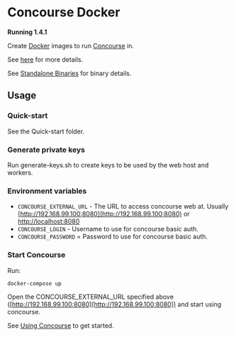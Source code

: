 # Concourse Docker

**Running 1.4.1**

Create [Docker](https://www.docker.com/) images to run [Concourse](http://concourse.ci) in.

See [here](https://github.com/concourse/bin) for more details.

See [Standalone Binaries](http://concourse.ci/binaries.html) for binary details.

## Usage

### Quick-start

See the Quick-start folder.

### Generate private keys

Run generate-keys.sh to create keys to be used by the web host and workers.

### Environment variables

* `CONCOURSE_EXTERNAL_URL` - The URL to access concourse web at. Usually [http://192.168.99.100:8080](http://192.168.99.100:8080) or [http://localhost:8080](http://localhost:8080)
* `CONCOURSE_LOGIN` - Username to use for concourse basic auth.
* `CONCOURSE_PASSWORD` = Password to use for concourse basic auth.

### Start Concourse

Run:
```
docker-compose up
```

Open the CONCOURSE_EXTERNAL_URL specified above ([http://192.168.99.100:8080](http://192.168.99.100:8080)) and start using concourse.

See [Using Concourse](https://concourse.ci/using-concourse.html) to get started.
